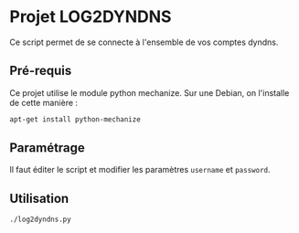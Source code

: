 # Projet LOG2DYNDNS

Ce script permet de se connecte à l'ensemble de vos comptes dyndns.

## Pré-requis
Ce projet utilise le module python mechanize. Sur une Debian, on l'installe de cette manière :
```bash
apt-get install python-mechanize
```

## Paramétrage
Il faut éditer le script et modifier les paramètres ```username``` et ```password```.

## Utilisation
```bash
./log2dyndns.py
```

